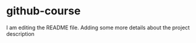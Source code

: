 # github-course
I am editing the README file. Adding some more details about the project description
